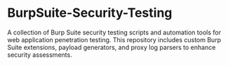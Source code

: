 # BurpSuite-Security-Testing
A collection of Burp Suite security testing scripts and automation tools for web application penetration testing. This repository includes custom Burp Suite extensions, payload generators, and proxy log parsers to enhance security assessments.
